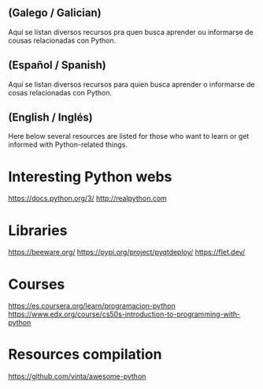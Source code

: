 ## (Galego / Galician)
Aquí se listan diversos recursos pra quen busca aprender ou informarse de cousas relacionadas con Python.

## (Español / Spanish)
Aquí se listan diversos recursos para quien busca aprender o informarse de cosas relacionadas con Python.

## (English / Inglés)
Here below several resources are listed for those who want to learn or get informed with Python-related things.


# Interesting Python webs
https://docs.python.org/3/
http://realpython.com

# Libraries
https://beeware.org/
https://pypi.org/project/pyqtdeploy/
https://flet.dev/

# Courses
https://es.coursera.org/learn/programacion-python
https://www.edx.org/course/cs50s-introduction-to-programming-with-python

# Resources compilation
https://github.com/vinta/awesome-python
